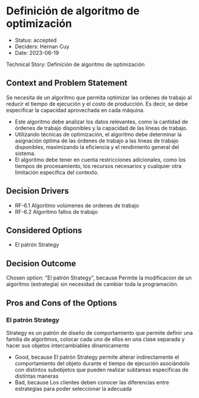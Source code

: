 # Definición de algoritmo de optimización

* Status: accepted
* Deciders: Hernan Cuy
* Date: 2023-06-19

Technical Story: Definición de algoritmo de optimización

## Context and Problem Statement

Se necesita de un algoritmo que permita optimizar las ordenes de trabajo al reducir el tiempo de ejecución y el costo de producción. Es decir, se debe especificar la capacidad aprovechada en cada máquina.

-	Este algoritmo debe analizar los datos relevantes, como la cantidad de órdenes de trabajo disponibles y la capacidad de las líneas de trabajo.
-	Utilizando técnicas de optimización, el algoritmo debe determinar la asignación óptima de las órdenes de trabajo a las líneas de trabajo disponibles, maximizando la eficiencia y el rendimiento general del sistema.
-	El algoritmo debe tener en cuenta restricciones adicionales, como los tiempos de procesamiento, los recursos necesarios y cualquier otra limitación específica del contexto.

## Decision Drivers

* RF-6.1 Algoritmo volúmenes de ordenes de trabajo
* RF-6.2 Algoritmo fallos de trabajo

## Considered Options

* El patrón Strategy

## Decision Outcome

Chosen option: "El patrón Strategy", because Permite la modificacion de un algoritmo (estrategia) sin necesidad de cambiar toda la programación.

## Pros and Cons of the Options

### El patrón Strategy

Strategy es un patrón de diseño de comportamiento que permite definir una familia de algoritmos, colocar cada uno de ellos en una clase separada y hacer sus objetos intercambiables dinamicamente

* Good, because El patrón Strategy permite alterar indirectamente el comportamiento del objeto durante el tiempo de ejecución asociándolo con distintos subobjetos que pueden realizar subtareas específicas de distintas maneras
* Bad, because Los clientes deben conocer las diferencias entre estrategias para poder seleccionar la adecuada
